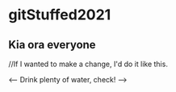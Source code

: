 # gitStuffed2021

## Kia ora everyone

//If I wanted to make a change, I'd do it like this.

<-- Drink plenty of water, check! -->
